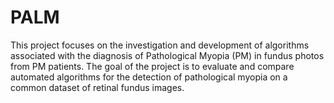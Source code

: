 # PALM
This project focuses on the investigation and development of algorithms associated with the diagnosis of Pathological Myopia (PM) in fundus photos from PM patients. The goal of the project is to evaluate and compare automated algorithms for the detection of pathological myopia on a common dataset of retinal fundus images. 
